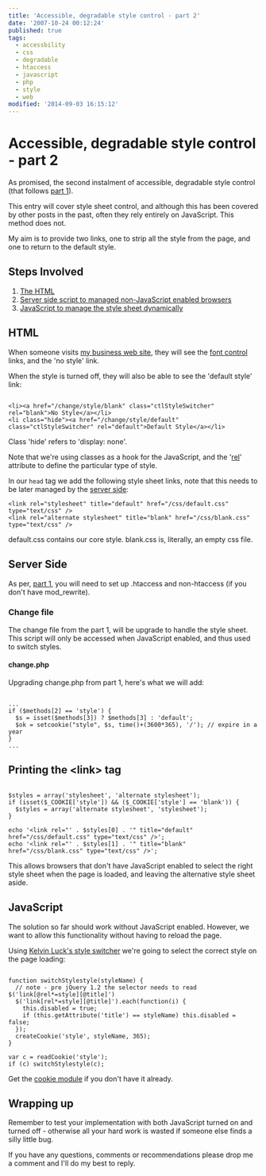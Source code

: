 ```yaml
---
title: 'Accessible, degradable style control - part 2'
date: '2007-10-24 00:12:24'
published: true
tags:
  - accessbility
  - css
  - degradable
  - htaccess
  - javascript
  - php
  - style
  - web
modified: '2014-09-03 16:15:12'
---
```

# Accessible, degradable style control - part 2

As promised, the second instalment of accessible, degradable style control (that follows [part 1](http://remysharp.com/2007/02/23/accessible-degradable-style-control-part-1/)).

This entry will cover style sheet control, and although this has been covered by other posts in the past, often they rely entirely on JavaScript.  This method does not.


<!--more-->

My aim is to provide two links, one to strip all the style from the page, and one to return to the default style.

## Steps Involved

1. [The HTML](#html)
2. [Server side script to managed non-JavaScript enabled browsers](#server_side)
3. [JavaScript to manage the style sheet dynamically](#javascript)

<h2 id="html">HTML</h2>

When someone visits [my business web site](http://leftlogic.com), they will see the [font control](http://remysharp.com/2007/02/23/accessible-degradable-style-control-part-1/) links, and the 'no style' link.

When the style is turned off, they will also be able to see the 'default style' link:

<pre><code>
&lt;li&gt;&lt;a href=&quot;/change/style/blank&quot; class=&quot;ctlStyleSwitcher&quot; rel=&quot;blank&quot;&gt;No Style&lt;/a&gt;&lt;/li&gt;
&lt;li class=&quot;hide&quot;&gt;&lt;a href=&quot;/change/style/default&quot; class=&quot;ctlStyleSwitcher&quot; rel=&quot;default&quot;&gt;Default Style&lt;/a&gt;&lt;/li&gt;
</code></pre>

Class 'hide' refers to 'display: none'.

Note that we're using classes as a hook for the JavaScript, and the '[rel](http://www.w3.org/TR/html401/struct/links.html#adef-rel)' attribute to define the particular type of style.

In our <code>head</code> tag we add the following style sheet links, note that this needs to be later managed by the [server side](#server_side):

<pre><code>&lt;link rel=&quot;stylesheet&quot; title=&quot;default&quot; href=&quot;/css/default.css&quot; type=&quot;text/css&quot; /&gt;
&lt;link rel=&quot;alternate stylesheet&quot; title=&quot;blank&quot; href=&quot;/css/blank.css&quot; type=&quot;text/css&quot; /&gt;</code></pre>

default.css contains our core style.  blank.css is, literally, an empty css file.

<h2 id="server_side">Server Side</h2>

As per, [part 1](http://remysharp.com/2007/02/23/accessible-degradable-style-control-part-1/#server_side), you will need to set up .htaccess and non-htaccess (if you don't have mod\_rewrite).

<h3 id="files">Change file</h3>

The change file from the part 1, will be upgrade to handle the style sheet.  This script will only be accessed when JavaScript enabled, and thus used to switch styles.

#### change.php

Upgrading change.php from part 1, here's what we will add:

<pre><code>
...
if ($methods[2] == &apos;style&apos;) {
  $s = isset($methods[3]) ? $methods[3] : &apos;default&apos;;
  $ok = setcookie(&quot;style&quot;, $s, time()+(3600*365), &apos;/&apos;); // expire in a year
}
...
</code></pre>

## Printing the &lt;link&gt; tag

<pre><code>
$styles = array(&apos;stylesheet&apos;, &apos;alternate stylesheet&apos;);
if (isset($_COOKIE[&apos;style&apos;]) &amp;&amp; ($_COOKIE[&apos;style&apos;] == &apos;blank&apos;)) {
  $styles = array(&apos;alternate stylesheet&apos;, &apos;stylesheet&apos;);
}

echo &apos;&lt;link rel=&quot;&apos; . $styles[0] . &apos;&quot; title=&quot;default&quot; href=&quot;/css/default.css&quot; type=&quot;text/css&quot; /&gt;&apos;;
echo &apos;&lt;link rel=&quot;&apos; . $styles[1] . &apos;&quot; title=&quot;blank&quot; href=&quot;/css/blank.css&quot; type=&quot;text/css&quot; /&gt;&apos;;
</code></pre>

This allows browsers that don't have JavaScript enabled to select the right style sheet when the page is loaded, and leaving the alternative style sheet aside.

<h2 id="javascript">JavaScript</h2>

The solution so far should work without JavaScript enabled.  However, we want to allow this functionality without having to reload the page.

Using [Kelvin Luck's style switcher](http://kelvinluck.com/article/switch-stylesheets-with-jquery) we're going to select the correct style on the page loading:

<pre><code>
function switchStylestyle(styleName) {
  // note - pre jQuery 1.2 the selector needs to read $('link[@rel*=style][@title]')
  $(&apos;link[rel*=style][@title]&apos;).each(function(i) {
    this.disabled = true;
    if (this.getAttribute(&apos;title&apos;) == styleName) this.disabled = false;
  });
  createCookie(&apos;style&apos;, styleName, 365);
}

var c = readCookie(&apos;style&apos;);
if (c) switchStylestyle(c);
</code></pre>

Get the [cookie module](/images/cookie.js) if you don't have it already.

## Wrapping up

Remember to test your implementation with both JavaScript turned on and turned off - otherwise all your hard work is wasted if someone else finds a silly little bug.

If you have any questions, comments or recommendations please drop me a comment and I'll do my best to reply.
